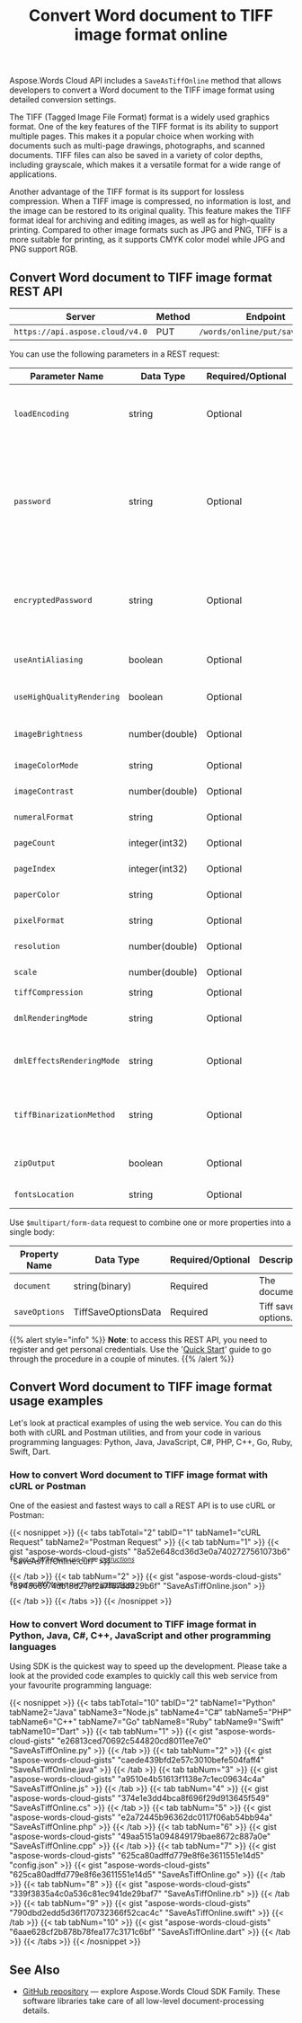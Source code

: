 ﻿---
title: "Convert Word document to TIFF image format online"
articleTitle: "Convert Word document to TIFF image format"
linktitle: "Word to TIFF"
type: docs
url: /convert/document-to-tiff/
description: "Convert Word document to TIFF image format programmatically via Cloud API."
weight: 30
---

Aspose.Words Cloud API includes a `SaveAsTiffOnline` method that allows developers to convert a Word document to the TIFF image format using detailed conversion settings.

The TIFF (Tagged Image File Format) format is a widely used graphics format. One of the key features of the TIFF format is its ability to support multiple pages. This makes it a popular choice when working with documents such as multi-page drawings, photographs, and scanned documents. TIFF files can also be saved in a variety of color depths, including grayscale, which makes it a versatile format for a wide range of applications.

Another advantage of the TIFF format is its support for lossless compression. When a TIFF image is compressed, no information is lost, and the image can be restored to its original quality. This feature makes the TIFF format ideal for archiving and editing images, as well as for high-quality printing. Compared to other image formats such as JPG and PNG, TIFF is a more suitable for printing, as it supports CMYK color model while JPG and PNG support RGB.


## Convert Word document to TIFF image format REST API

| Server                         | Method | Endpoint             |
|--------------------------------|--------|----------------------|
| `https://api.aspose.cloud/v4.0`  | PUT    | `/words/online/put/saveAs/tiff` |

You can use the following parameters in a REST request:

| Parameter Name       | Data Type | Required/Optional  | Description                     |
|----------------------|-----------|--------------------|---------------------------------|
| `loadEncoding`       | string    | Optional           | Encoding that will be used to load an HTML (or TXT) document if the encoding is not specified in HTML. |
| `password`           | string    | Optional           | Password of protected Word document. Use the parameter to pass a password via SDK. SDK encrypts it automatically. We don't recommend to use the parameter to pass a plain password for direct call of API. |
| `encryptedPassword`  | string    | Optional           | Password of protected Word document. Use the parameter to pass an encrypted password for direct calls of API. See SDK code for encyption details. |
| `useAntiAliasing`    | boolean   | Optional           | The flag indicating whether to use antialiasing.             |
| `useHighQualityRendering` | boolean   | Optional           | The flag indicating whether to use high quality.             |
| `imageBrightness`    | number(double) | Optional           | The level of brightness for the generated images.            |
| `imageColorMode`     | string    | Optional           | The color mode for the generated images.                     |
| `imageContrast`      | number(double) | Optional           | The contrast for the generated images.                       |
| `numeralFormat`      | string    | Optional           | The images numeral format.                                   |
| `pageCount`          | integer(int32) | Optional           | The number of pages to render.                               |
| `pageIndex`          | integer(int32) | Optional           | The index of the page to start rendering.                    |
| `paperColor`         | string    | Optional           | The background image color.                                  |
| `pixelFormat`        | string    | Optional           | The pixel format of the generated images.                    |
| `resolution`         | number(double) | Optional           | The resolution of the generated images.                      |
| `scale`              | number(double) | Optional           | The zoom factor for the generated images.                    |
| `tiffCompression`    | string    | Optional           | The compression tipe.                                        |
| `dmlRenderingMode`   | string    | Optional           | The optional dml rendering mode. The default value is Fallback. |
| `dmlEffectsRenderingMode` | string    | Optional           | The optional dml effects rendering mode. The default value is Simplified. |
| `tiffBinarizationMethod` | string    | Optional           | The optional TIFF binarization method. Possible values are: FloydSteinbergDithering, Threshold. |
| `zipOutput`          | boolean   | Optional           | The flag indicating whether to ZIP the output.               |
| `fontsLocation`      | string    | Optional           | Folder in filestorage with custom fonts.                     |


Use `$multipart/form-data` request to combine one or more properties into a single body:

| Property Name        | Data Type | Required/Optional  | Description                     |
|----------------------|-----------|--------------------|---------------------------------|
| `document`           | string(binary) | Required           | The document.                                                |
| `saveOptions`        | TiffSaveOptionsData | Required           | Tiff save options.                                           |

{{% alert style="info" %}}
**Note**: to access this REST API, you need to register and get personal credentials. Use the '[Quick Start](/words/getting-started/quickstart/)' guide to go through the procedure in a couple of minutes.
{{% /alert %}}


## Convert Word document to TIFF image format usage examples

Let's look at practical examples of using the web service. You can do this both with cURL and Postman utilities, and from your code in various programming languages: Python, Java, JavaScript, C#, PHP, C++, Go, Ruby, Swift, Dart.

### How to convert Word document to TIFF image format with cURL or Postman

One of the easiest and fastest ways to call a REST API is to use cURL or Postman:

{{< nosnippet >}}
{{< tabs tabTotal="2" tabID="1" tabName1="cURL Request" tabName2="Postman Request" >}}
{{< tab tabNum="1" >}}
{{< gist "aspose-words-cloud-gists" "8a52e648cd36d3e0a7402727561073b6" "SaveAsTiffOnline.curl" >}}

<p style="margin-top:-32px;font-size:80%;font-style:italic">To get a JWT token use these <a href="/words/getting-started/quickstart/">instructions</a></p>

{{< /tab >}}
{{< tab tabNum="2" >}}
{{< gist "aspose-words-cloud-gists" "894866974db18d27af2a7f67dd929b6f" "SaveAsTiffOnline.json" >}}

<p style="margin-top:-32px;font-size:80%;font-style:italic">To get a JWT token use these <a href="/words/getting-started/quickstart/">instructions</a></p>

{{< /tab >}}
{{< /tabs >}}
{{< /nosnippet >}}


### How to convert Word document to TIFF image format in Python, Java, C#, C++, JavaScript and other programming languages

Using SDK is the quickest way to speed up the development. Please take a look at the provided code examples to quickly call this web service from your favourite programming language:

{{< nosnippet >}}
{{< tabs tabTotal="10" tabID="2" tabName1="Python" tabName2="Java" tabName3="Node.js" tabName4="C#" tabName5="PHP" tabName6="C++" tabName7="Go" tabName8="Ruby" tabName9="Swift" tabName10="Dart" >}}
{{< tab tabNum="1" >}}
{{< gist "aspose-words-cloud-gists" "e26813ced70692c544820cd8011ee7e0" "SaveAsTiffOnline.py" >}}
{{< /tab >}}
{{< tab tabNum="2" >}}
{{< gist "aspose-words-cloud-gists" "caede439bfd2e57c3010befe504faff4" "SaveAsTiffOnline.java" >}}
{{< /tab >}}
{{< tab tabNum="3" >}}
{{< gist "aspose-words-cloud-gists" "a9510e4b51613f1138e7c1ec09634c4a" "SaveAsTiffOnline.js" >}}
{{< /tab >}}
{{< tab tabNum="4" >}}
{{< gist "aspose-words-cloud-gists" "374e1e3dd4bca8f696f29d913645f549" "SaveAsTiffOnline.cs" >}}
{{< /tab >}}
{{< tab tabNum="5" >}}
{{< gist "aspose-words-cloud-gists" "e2a72445b96362dc0117f06ab54bb94a" "SaveAsTiffOnline.php" >}}
{{< /tab >}}
{{< tab tabNum="6" >}}
{{< gist "aspose-words-cloud-gists" "49aa5151a094849179bae8672c887a0e" "SaveAsTiffOnline.cpp" >}}
{{< /tab >}}
{{< tab tabNum="7" >}}
{{< gist "aspose-words-cloud-gists" "625ca80adffd779e8f6e3611551e14d5" "config.json" >}}
{{< gist "aspose-words-cloud-gists" "625ca80adffd779e8f6e3611551e14d5" "SaveAsTiffOnline.go" >}}
{{< /tab >}}
{{< tab tabNum="8" >}}
{{< gist "aspose-words-cloud-gists" "339f3835a4c0a536c81ec941de29baf7" "SaveAsTiffOnline.rb" >}}
{{< /tab >}}
{{< tab tabNum="9" >}}
{{< gist "aspose-words-cloud-gists" "790dbd2edd5d36f170732366f52cac4c" "SaveAsTiffOnline.swift" >}}
{{< /tab >}}
{{< tab tabNum="10" >}}
{{< gist "aspose-words-cloud-gists" "6aae628cf2b878b78fea177c3171c6bf" "SaveAsTiffOnline.dart" >}}
{{< /tab >}}
{{< /tabs >}}
{{< /nosnippet >}}


## See Also

 * [GitHub repository](https://github.com/aspose-words-cloud) — explore Aspose.Words Cloud SDK Family. These software libraries take care of all low-level document-processing details.



